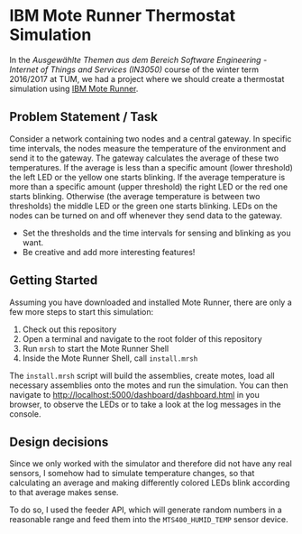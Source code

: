 # IBM Mote Runner Thermostat Simulation
In the *Ausgewählte Themen aus dem Bereich Software Engineering - Internet of Things and Services (IN3050)* course of the winter term 2016/2017 at TUM, we had a project where we should create a thermostat simulation using [IBM Mote Runner](https://www.zurich.ibm.com/moterunner/).

## Problem Statement / Task
Consider a network containing two nodes and a central gateway. In specific time intervals, the nodes measure the temperature of the environment and send it to the gateway. The gateway calculates the average of these two temperatures. If the average is less than a specific amount (lower threshold) the left LED or the yellow one starts blinking. If the average temperature is more than a specific amount (upper threshold) the right LED or the red one starts blinking. Otherwise (the average temperature is between two thresholds) the middle LED or the green one starts blinking. LEDs on the nodes can be turned on and off whenever they send data to the gateway.

- Set the thresholds and the time intervals for sensing and blinking as you want.
- Be creative and add more interesting features!

## Getting Started
Assuming you have downloaded and installed Mote Runner, there are only a few more steps to start this simulation:

1. Check out this repository
2. Open a terminal and navigate to the root folder of this repository
3. Run `mrsh` to start the Mote Runner Shell
4. Inside the Mote Runner Shell, call `install.mrsh`

The `install.mrsh` script will build the assemblies, create motes, load all necessary assemblies onto the motes and run the simulation. You can then navigate to [http://localhost:5000/dashboard/dashboard.html]() in you browser, to observe the LEDs or to take a look at the log messages in the console.

## Design decisions
Since we only worked with the simulator and therefore did not have any real sensors, I somehow had to simulate temperature changes, so that calculating an average and making differently colored LEDs blink according to that average makes sense.

To do so, I used the feeder API, which will generate random numbers in a reasonable range and feed them into the `MTS400_HUMID_TEMP` sensor device.
